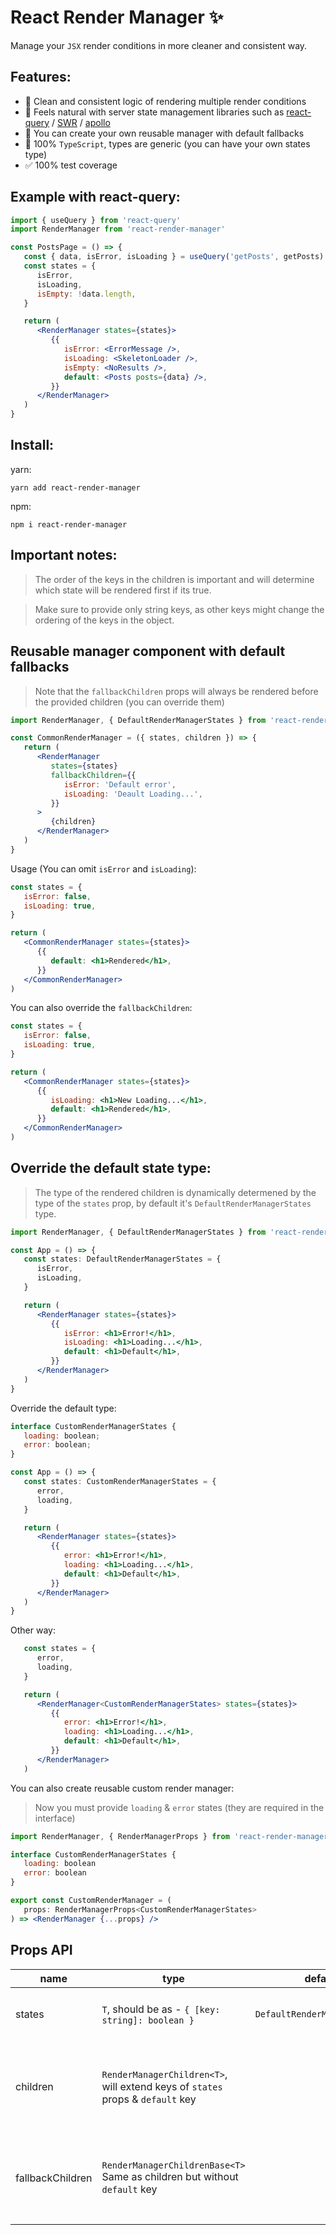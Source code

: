 # React Render Manager ✨

Manage your `JSX` render conditions in more cleaner and consistent way.

## Features:

-  🧼 Clean and consistent logic of rendering multiple render conditions
-  🚀 Feels natural with server state management libraries such as <a href="https://www.npmjs.com/package/react-query">react-query</a> / <a href="https://www.npmjs.com/package/swr">SWR</a> / <a href="https://www.npmjs.com/package/@apollo/client">apollo</a>
-  💫 You can create your own reusable manager with default fallbacks
-  💪 100% `TypeScript`, types are generic (you can have your own states type)
-  ✅ 100% test coverage

## Example with react-query:

```jsx
import { useQuery } from 'react-query'
import RenderManager from 'react-render-manager'

const PostsPage = () => {
   const { data, isError, isLoading } = useQuery('getPosts', getPosts)
   const states = {
      isError,
      isLoading,
      isEmpty: !data.length,
   }

   return (
      <RenderManager states={states}>
         {{
            isError: <ErrorMessage />,
            isLoading: <SkeletonLoader />,
            isEmpty: <NoResults />,
            default: <Posts posts={data} />,
         }}
      </RenderManager>
   )
}
```

## Install:

yarn:

```shell
yarn add react-render-manager
```

npm:

```shell
npm i react-render-manager
```

## Important notes:

> The order of the keys in the children is important and will determine which state will be rendered first if its true.

> Make sure to provide only string keys, as other keys might change the ordering of the keys in the object.

## Reusable manager component with default fallbacks

> Note that the `fallbackChildren` props will always be rendered before the provided children (you can override them)

```jsx
import RenderManager, { DefaultRenderManagerStates } from 'react-render-manager'

const CommonRenderManager = ({ states, children }) => {
   return (
      <RenderManager
         states={states}
         fallbackChildren={{
            isError: 'Default error',
            isLoading: 'Deault Loading...',
         }}
      >
         {children}
      </RenderManager>
   )
}
```

Usage (You can omit `isError` and `isLoading`):

```jsx
const states = {
   isError: false,
   isLoading: true,
}

return (
   <CommonRenderManager states={states}>
      {{
         default: <h1>Rendered</h1>,
      }}
   </CommonRenderManager>
)
```

You can also override the `fallbackChildren`:

```jsx
const states = {
   isError: false,
   isLoading: true,
}

return (
   <CommonRenderManager states={states}>
      {{
         isLoading: <h1>New Loading...</h1>,
         default: <h1>Rendered</h1>,
      }}
   </CommonRenderManager>
)
```

## Override the default state type:

> The type of the rendered children is dynamically determened by the type of the `states` prop, by default it's `DefaultRenderManagerStates` type.

```jsx
import RenderManager, { DefaultRenderManagerStates } from 'react-render-manager'

const App = () => {
   const states: DefaultRenderManagerStates = {
      isError,
      isLoading,
   }

   return (
      <RenderManager states={states}>
         {{
            isError: <h1>Error!</h1>,
            isLoading: <h1>Loading...</h1>,
            default: <h1>Default</h1>,
         }}
      </RenderManager>
   )
}
```

Override the default type:

```jsx
interface CustomRenderManagerStates {
   loading: boolean;
   error: boolean;
}

const App = () => {
   const states: CustomRenderManagerStates = {
      error,
      loading,
   }

   return (
      <RenderManager states={states}>
         {{
            error: <h1>Error!</h1>,
            loading: <h1>Loading...</h1>,
            default: <h1>Default</h1>,
         }}
      </RenderManager>
   )
}
```

Other way:

```jsx
   const states = {
      error,
      loading,
   }

   return (
      <RenderManager<CustomRenderManagerStates> states={states}>
         {{
            error: <h1>Error!</h1>,
            loading: <h1>Loading...</h1>,
            default: <h1>Default</h1>,
         }}
      </RenderManager>
   )
```

You can also create reusable custom render manager:

> Now you must provide `loading` & `error` states (they are required in the interface)

```jsx
import RenderManager, { RenderManagerProps } from 'react-render-manager'

interface CustomRenderManagerStates {
   loading: boolean
   error: boolean
}

export const CustomRenderManager = (
   props: RenderManagerProps<CustomRenderManagerStates>
) => <RenderManager {...props} />
```

## Props API

| name             | type                                                                           | default                      | description                                                      | required | example                                                      |
| ---------------- | ------------------------------------------------------------------------------ | ---------------------------- | ---------------------------------------------------------------- | -------- | ------------------------------------------------------------ |
| states           | `T`, should be as - `{ [key: string]: boolean }`                               | `DefaultRenderManagerStates` | the states of the render conditions                              | true     | `{ isLoading: true, isError: false }`                        |
| children         | `RenderManagerChildren<T>`, will extend keys of `states` props & `default` key |                              | the render output (by the keys order) based on the `states` prop | true     | `{ isLoading: <h1>Loading</h1>, default: <h1>Default</h1> }` |
| fallbackChildren | `RenderManagerChildrenBase<T>` Same as children but without `default` key      |                              | default fallback render output, if no children keys provided     | false    | `{ isLoading: <h1>Loading</h1> }`                            |
